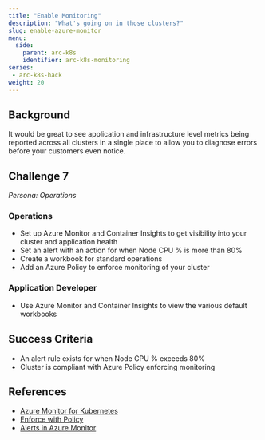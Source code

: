 ```yaml
---
title: "Enable Monitoring"
description: "What's going on in those clusters?"
slug: enable-azure-monitor
menu:
  side:
    parent: arc-k8s
    identifier: arc-k8s-monitoring
series:
 - arc-k8s-hack
weight: 20
---
```


## Background

It would be great to see application and infrastructure level metrics being reported across all clusters in a single place to allow you to diagnose errors before your customers even notice.

## Challenge 7

*Persona: Operations*

### Operations

* Set up Azure Monitor and Container Insights to get visibility into your cluster and application health
* Set an alert with an action for when Node CPU % is more than 80%
* Create a workbook for standard operations
* Add an Azure Policy to enforce monitoring of your cluster

### Application Developer

* Use Azure Monitor and Container Insights to view the various default workbooks

## Success Criteria

* An alert rule exists for when Node CPU % exceeds 80%
* Cluster is compliant with Azure Policy enforcing monitoring

## References

* [Azure Monitor for Kubernetes](https://docs.microsoft.com/azure/azure-monitor/containers/container-insights-enable-arc-enabled-clusters)
* [Enforce with Policy](https://docs.microsoft.com/azure/azure-monitor/containers/container-insights-enable-aks-policy)
* [Alerts in Azure Monitor](https://docs.microsoft.com/azure/azure-monitor/alerts/alerts-log#create-a-log-alert-rule-with-the-azure-portal)